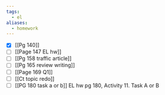 ```yaml
---
tags:
  - el
aliases:
  - homework
---
```


- [x] [[Pg 140]]
- [ ] [[Page 147 EL hw]]
- [ ] [[Pg 158 traffic article]]
- [ ] [[Pg 165 review writing]]
- [ ] [[Page 169 Q1]]
- [ ] [[Ct topic redo]]
- [ ] [[PG 180 task a or b]]
EL hw pg 180, Activity 11. Task A or B